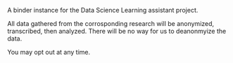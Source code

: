 A binder instance for the Data Science Learning assistant project. 

All data gathered from the corrosponding research will be anonymized, transcribed, then analyzed. There will be no way for us to deanonmyize the data.

You may opt out at any time.
